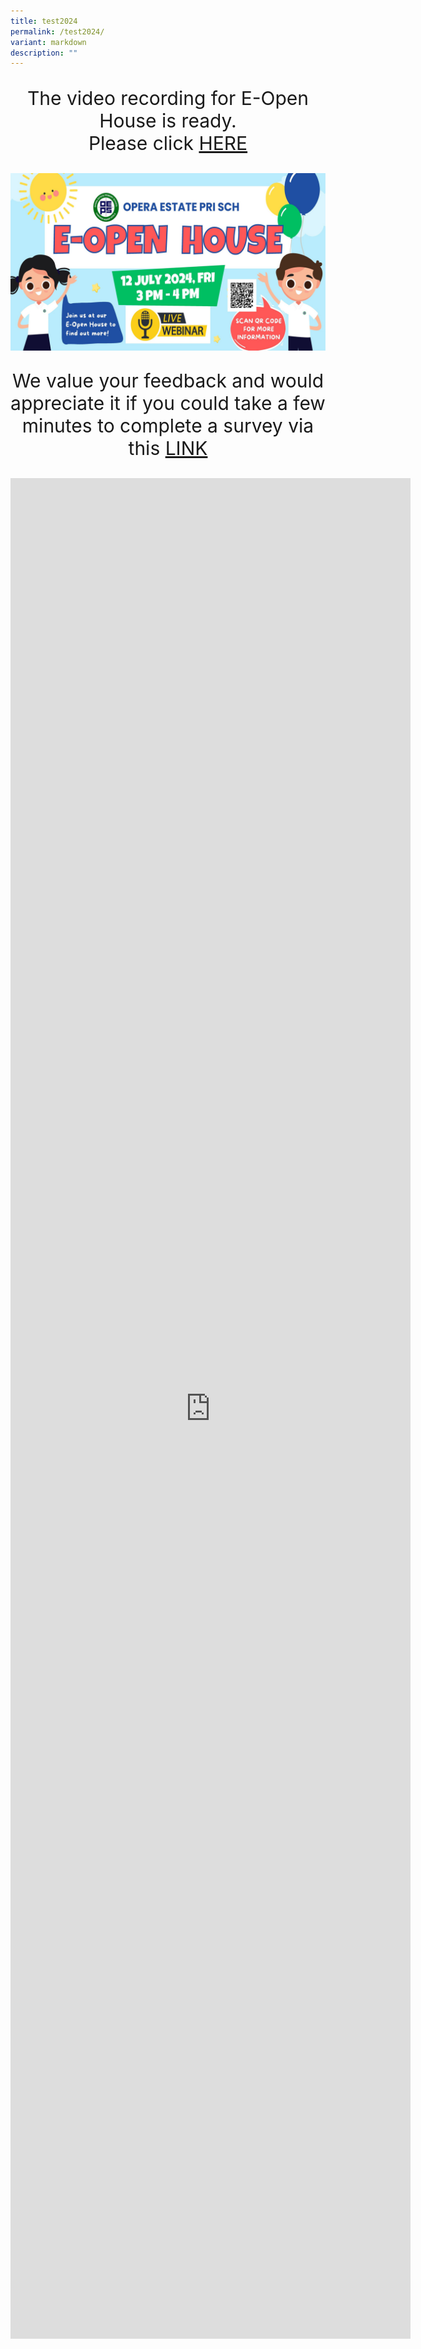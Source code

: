 ```yaml
---
title: test2024
permalink: /test2024/
variant: markdown
description: ""
---
```

<p align="center" style="font-size: 30px;">The video recording for E-Open House is ready.<br>Please click <a href="https://drive.google.com/file/d/1FTnkNZ5o5KR6tho4uyEaL0Kz8fd5BoAr/view?usp=sharing" target="_blank" rel="noopener">HERE</a></p>


<a href="https://drive.google.com/file/d/1FTnkNZ5o5KR6tho4uyEaL0Kz8fd5BoAr/view?usp=sharing" target="_blank" rel="noopener"><img align="center" src="/images/ohsmall2.jpg"></a>


<p align="center" style="font-size: 30px;">We value your feedback and would appreciate it if you could take a few minutes to complete a survey via this 
<a href="https://forms.gle/BaBj15R7XUUeWt4HA" target="_blank" rel="noopener">LINK</a></p>


<iframe marginwidth="0" marginheight="0" frameborder="0" height="2977" width="640" src="https://docs.google.com/forms/d/e/1FAIpQLSfmxjgE6r6whGfK_A9BgBKY86wfJKoB6pklHMFz-fDosPLm7Q/viewform?embedded=true">Loading…</iframe>
